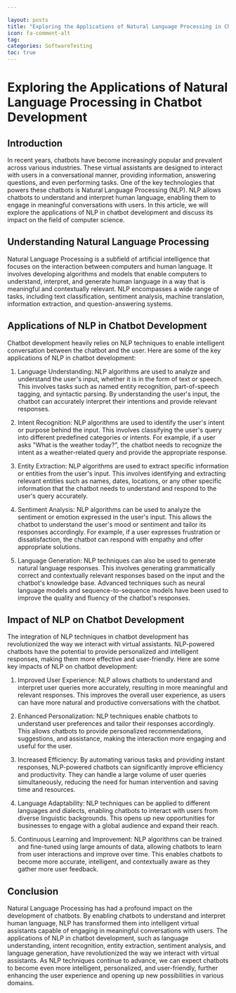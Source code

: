 ```yaml
---

layout: posts
title: "Exploring the Applications of Natural Language Processing in Chatbot Development"
icon: fa-comment-alt
tag:      
categories: SoftwareTesting
toc: true
---
```




# Exploring the Applications of Natural Language Processing in Chatbot Development

## Introduction
In recent years, chatbots have become increasingly popular and prevalent across various industries. These virtual assistants are designed to interact with users in a conversational manner, providing information, answering questions, and even performing tasks. One of the key technologies that powers these chatbots is Natural Language Processing (NLP). NLP allows chatbots to understand and interpret human language, enabling them to engage in meaningful conversations with users. In this article, we will explore the applications of NLP in chatbot development and discuss its impact on the field of computer science.

## Understanding Natural Language Processing
Natural Language Processing is a subfield of artificial intelligence that focuses on the interaction between computers and human language. It involves developing algorithms and models that enable computers to understand, interpret, and generate human language in a way that is meaningful and contextually relevant. NLP encompasses a wide range of tasks, including text classification, sentiment analysis, machine translation, information extraction, and question-answering systems.

## Applications of NLP in Chatbot Development
Chatbot development heavily relies on NLP techniques to enable intelligent conversation between the chatbot and the user. Here are some of the key applications of NLP in chatbot development:

1. Language Understanding: NLP algorithms are used to analyze and understand the user's input, whether it is in the form of text or speech. This involves tasks such as named entity recognition, part-of-speech tagging, and syntactic parsing. By understanding the user's input, the chatbot can accurately interpret their intentions and provide relevant responses.

2. Intent Recognition: NLP algorithms are used to identify the user's intent or purpose behind the input. This involves classifying the user's query into different predefined categories or intents. For example, if a user asks "What is the weather today?", the chatbot needs to recognize the intent as a weather-related query and provide the appropriate response.

3. Entity Extraction: NLP algorithms are used to extract specific information or entities from the user's input. This involves identifying and extracting relevant entities such as names, dates, locations, or any other specific information that the chatbot needs to understand and respond to the user's query accurately.

4. Sentiment Analysis: NLP algorithms can be used to analyze the sentiment or emotion expressed in the user's input. This allows the chatbot to understand the user's mood or sentiment and tailor its responses accordingly. For example, if a user expresses frustration or dissatisfaction, the chatbot can respond with empathy and offer appropriate solutions.

5. Language Generation: NLP techniques can also be used to generate natural language responses. This involves generating grammatically correct and contextually relevant responses based on the input and the chatbot's knowledge base. Advanced techniques such as neural language models and sequence-to-sequence models have been used to improve the quality and fluency of the chatbot's responses.

## Impact of NLP on Chatbot Development
The integration of NLP techniques in chatbot development has revolutionized the way we interact with virtual assistants. NLP-powered chatbots have the potential to provide personalized and intelligent responses, making them more effective and user-friendly. Here are some key impacts of NLP on chatbot development:

1. Improved User Experience: NLP allows chatbots to understand and interpret user queries more accurately, resulting in more meaningful and relevant responses. This improves the overall user experience, as users can have more natural and productive conversations with the chatbot.

2. Enhanced Personalization: NLP techniques enable chatbots to understand user preferences and tailor their responses accordingly. This allows chatbots to provide personalized recommendations, suggestions, and assistance, making the interaction more engaging and useful for the user.

3. Increased Efficiency: By automating various tasks and providing instant responses, NLP-powered chatbots can significantly improve efficiency and productivity. They can handle a large volume of user queries simultaneously, reducing the need for human intervention and saving time and resources.

4. Language Adaptability: NLP techniques can be applied to different languages and dialects, enabling chatbots to interact with users from diverse linguistic backgrounds. This opens up new opportunities for businesses to engage with a global audience and expand their reach.

5. Continuous Learning and Improvement: NLP algorithms can be trained and fine-tuned using large amounts of data, allowing chatbots to learn from user interactions and improve over time. This enables chatbots to become more accurate, intelligent, and contextually aware as they gather more user feedback.

## Conclusion
Natural Language Processing has had a profound impact on the development of chatbots. By enabling chatbots to understand and interpret human language, NLP has transformed them into intelligent virtual assistants capable of engaging in meaningful conversations with users. The applications of NLP in chatbot development, such as language understanding, intent recognition, entity extraction, sentiment analysis, and language generation, have revolutionized the way we interact with virtual assistants. As NLP techniques continue to advance, we can expect chatbots to become even more intelligent, personalized, and user-friendly, further enhancing the user experience and opening up new possibilities in various domains.